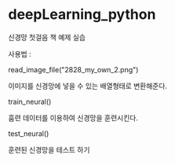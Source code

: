 # deepLearning_python
신경망 첫걸음 책 예제 실습

사용법 : 

read_image_file("2828_my_own_2.png")

이미지를 신경망에 넣을 수 있는 배열형태로 변환해준다.

train_neural()

훔련 데이터를 이용하여 신경망을 훈련시킨다. 

test_neural()

훈련된 신경망을 테스트 하기